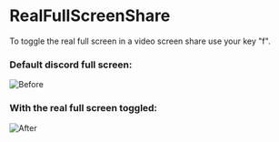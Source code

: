 # RealFullScreenShare

To toggle the real full screen in a video screen share use your key "f".

### Default discord full screen:
![Before](https://lh3.googleusercontent.com/u/0/drive-viewer/AAOQEOQAdZTDaZdhBUaqZiifeA9ppt4YFOhVnfE_b0x_cy0bIJO2X-M4p4jl2SU8hRGeOe3KNr0iDgJQFjY3KMThRd2AtQ8k=w1325-h627)

### With the real full screen toggled:
![After](https://lh3.googleusercontent.com/u/0/drive-viewer/AAOQEOQBnqpMAg-8gG_0BMvAIs5vWk5h8Ug49Kz2JilzTlQi8j_eN9QcQ1QeT-H6eq_5FIFLDO4svqzCyHPIVXE-je8JQZuCUw=w1325-h627)